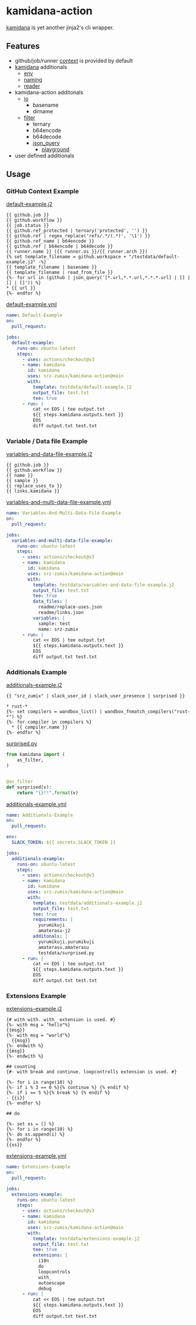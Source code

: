 # kamidana-action

[kamidana][] is yet another jinja2's cli wrapper.

## Features

* github/job/runner [context](https://docs.github.com/en/actions/learn-github-actions/contexts) is provided by default
* [kamidana][] additionals
  * [env](https://github.com/podhmo/kamidana/blob/master/kamidana/additionals/env.py)
  * [naming](https://github.com/podhmo/kamidana/blob/master/kamidana/additionals/naming.py)
  * [reader](https://github.com/podhmo/kamidana/blob/master/kamidana/additionals/reader.py)
* kamidana-action additonals
  * [io](additionals/io.py)
    * basename
    * dirname
  * [filter](additionals/filter.py)
    * ternary
    * b64encode
    * b64decode
    * [json_query](https://jmespath.org/)
      * [playground](https://play.jmespath.org/)
* user defined additionals

## Usage

### GitHub Context Example

[default-example.j2](testdata/default-example.j2)

```text
{{ github.job }}
{{ github.workflow }}
{{ job.status }}
{{ github.ref_protected | ternary('protected', '') }}
{{ github.ref | regex_replace('refs/.*/(.*)', '\1') }}
{{ github.ref_name | b64encode }}
{{ github.ref | b64encode | b64decode }}
{{ runner.name }} ({{ runner.os }}/{{ runner.arch }})
{% set template_filename = github.workspace + "/testdata/default-example.j2" -%}
{{ template_filename | basename }}
{{ template_filename | read_from_file }}
{%- for url in (github | json_query('[*.url,*.*.url,*.*.*.url] | [] | [] | []')) %}
* {{ url }}
{%- endfor %}
```

[default-example.yml](.github/workflows/default-example.yml)

```yaml
name: Default-Example
on:
  pull_request:

jobs:
  default-example:
    runs-on: ubuntu-latest
    steps:
      - uses: actions/checkout@v3
      - name: kamidana
        id: kamidana
        uses: srz-zumix/kamidana-action@main
        with:
          template: testdata/default-example.j2
          output_file: test.txt
          tee: true
      - run: |
          cat << EOS | tee output.txt
          ${{ steps.kamidana.outputs.text }}
          EOS
          diff output.txt test.txt
```

### Variable / Data file Example

[variables-and-data-file-example.j2](testdata/variables-and-data-file-example.j2)

```text
{{ github.job }}
{{ github.workflow }}
{{ name }}
{{ sample }}
{{ replace_uses_to }}
{{ links.kamidana }}
```

[variables-and-multi-data-file-example.yml](.github/workflows/variables-and-multi-data-file-example.yml)

```yaml
name: Variables-And-Multi-Data-File-Example
on:
  pull_request:

jobs:
  variables-and-multi-data-file-example:
    runs-on: ubuntu-latest
    steps:
      - uses: actions/checkout@v3
      - name: kamidana
        id: kamidana
        uses: srz-zumix/kamidana-action@main
        with:
          template: testdata/variables-and-data-file-example.j2
          output_file: test.txt
          tee: true
          data_files: |
            readme/replace-uses.json
            readme/links.json
          variables: |
            sample: test
            name: srz-zumix
      - run: |
          cat << EOS | tee output.txt
          ${{ steps.kamidana.outputs.text }}
          EOS
          diff output.txt test.txt
```

### Additionals Example

[additionals-example.j2](testdata/additionals-example.j2)

```text
{{ "srz_zumix" | slack_user_id | slack_user_presence | surprised }}

* rust-*
{%- set compilers = wandbox_list() | wandbox_fnmatch_compilers("rust-*") %}
{%- for compiler in compilers %}
  * {{ compiler.name }}
{%- endfor %}
```

[surprised.py](testdata/surprised.py)

```python
from kamidana import (
    as_filter,
)


@as_filter
def surprised(v):
    return "{}!!".format(v)
```

[additionals-example.yml](.github/workflows/additionals-example.yml)

```yaml
name: Additionals-Example
on:
  pull_request:

env:
  SLACK_TOKEN: ${{ secrets.SLACK_TOKEN }}

jobs:
  additionals-example:
    runs-on: ubuntu-latest
    steps:
      - uses: actions/checkout@v3
      - name: kamidana
        id: kamidana
        uses: srz-zumix/kamidana-action@main
        with:
          template: testdata/additionals-example.j2
          output_file: test.txt
          tee: true
          requirements: |
            yurumikuji
            amaterasu-j2
          additonals: |
            yurumikuji.yurumikuji
            amaterasu.amaterasu
            testdata/surprised.py
      - run: |
          cat << EOS | tee output.txt
          ${{ steps.kamidana.outputs.text }}
          EOS
          diff output.txt test.txt
```

### Extensions Example

[extensions-example.j2](testdata/extensions-example.j2)

```text
{# with with. with_ extension is used. #}
{%- with msg = "hello"%}
{{msg}}
{%- with msg = "world"%}
  {{msg}}
{%- endwith %}
{{msg}}
{%- endwith %}

## counting
{#- with break and continue. loopcontrolls extension is used. #}

{%- for i in range(10) %}
{%- if i % 3 == 0 %}{% continue %} {% endif %}
{%- if i == 5 %}{% break %} {% endif %}
- {{i}}
{%- endfor %}

## do

{%- set xs = [] %}
{%- for i in range(10) %}
{%- do xs.append(i) %}
{%- endfor %}
{{xs}}
```

[extensions-example.yml](.github/workflows/extensions-example.yml)

```yaml
name: Extensions-Example
on:
  pull_request:

jobs:
  extensions-example:
    runs-on: ubuntu-latest
    steps:
      - uses: actions/checkout@v3
      - name: kamidana
        id: kamidana
        uses: srz-zumix/kamidana-action@main
        with:
          template: testdata/extensions-example.j2
          output_file: test.txt
          tee: true
          extensions: |
            i18n
            do
            loopcontrols
            with_
            autoescape
            debug
      - run: |
          cat << EOS | tee output.txt
          ${{ steps.kamidana.outputs.text }}
          EOS
          diff output.txt test.txt
```

[kamidana]:https://github.com/podhmo/kamidana
